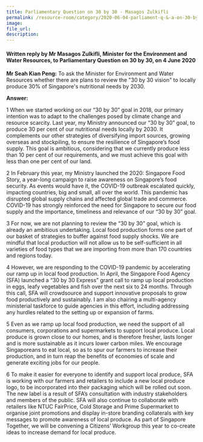 ```yaml
---  
title: Parliamentary Question on 30 by 30 - Masagos Zulkifli  
permalink: /resource-room/category/2020-06-04-parliament-q-&-a-on-30-by-30/  
image:  
file_url:  
description:  
---  
```


#### Written reply by Mr Masagos Zulkifli, Minister for the Environment and Water Resources, to Parliamentary Question on 30 by 30, on 4 June 2020  

**Mr Seah Kian Peng:** To ask the Minister for Environment and Water Resources whether there are plans to review the "30 by 30 vision" to locally produce 30% of Singapore's nutritional needs by 2030.  

**Answer:**  

1 When we started working on our “30 by 30” goal in 2018, our primary intention was to adapt to the challenges posed by climate change and resource scarcity. Last year, my Ministry announced our “30 by 30” goal, to produce 30 per cent of our nutritional needs locally by 2030.  It complements our other strategies of diversifying import sources, growing overseas and stockpiling, to ensure the resilience of Singapore’s food supply. This goal is ambitious, considering that we currently produce less than 10 per cent of our requirements, and we must achieve this goal with less than one per cent of our land.  

2  In February this year, my Ministry launched the 2020: Singapore Food Story, a year-long campaign to raise awareness on Singapore’s food security. As events would have it, the COVID-19 outbreak escalated quickly, impacting countries, big and small, all over the world. This pandemic has disrupted global supply chains and affected global trade and commerce. COVID-19 has strongly reinforced the need for Singapore to secure our food supply and the importance, timeliness and relevance of our “30 by 30” goal.  

3 For now, we are not planning to review the “30 by 30” goal, which is already an ambitious undertaking.  Local food production forms one part of our basket of strategies to buffer against food supply shocks.  We are mindful that local production will not allow us to be self-sufficient in all varieties of food types that we are importing from more than 170 countries and regions today.  

4 However, we are responding to the COVID-19 pandemic by accelerating our ramp up in local food production.  In April, the Singapore Food Agency (SFA) launched a “30 by 30 Express” grant call to ramp up local production in eggs, leafy vegetables and fish over the next six to 24 months. Through this call, SFA will crowdsource and support innovative proposals to grow food productively and sustainably. I am also chairing a multi-agency ministerial taskforce to guide agencies in this effort, including addressing any hurdles related to the setting up or expansion of farms.  

5  Even as we ramp up local food production, we need the support of all consumers, corporations and supermarkets to support local produce. Local produce is grown close to our homes, and is therefore fresher, lasts longer and is more sustainable as it incurs lower carbon miles. We encourage Singaporeans to eat local, so as to spur our farmers to increase their production, and in turn reap the benefits of economies of scale and generate exciting jobs for our people.  

6 To make it easier for everyone to identify and support local produce, SFA is working with our farmers and retailers to include a new local produce logo, to be incorporated into their packaging which will be rolled out soon.  The new label is a result of SFA’s consultation with industry stakeholders and members of the public. SFA will also continue to collaborate with retailers like NTUC FairPrice, Cold Storage and Prime Supermarket to organise joint promotions and display in-store branding collaterals with key messages to promote awareness of local produce. As part of Singapore Together, we will be convening a Citizens’ Workgroup this year to co-create ideas to increase demand for local produce.  
